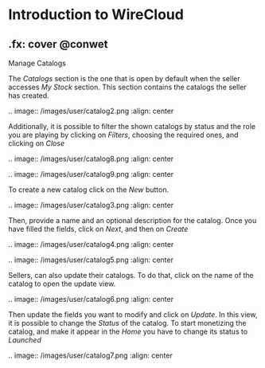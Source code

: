 # Introduction to WireCloud
.fx: cover
@conwet
---

Manage Catalogs


The *Catalogs* section is the one that is open by default when the seller accesses *My Stock* section. This section contains the catalogs the seller has created.

.. image:: /images/user/catalog2.png
   :align: center

Additionally, it is possible to filter the shown catalogs by status and the role
you are playing by clicking on *Filters*, choosing the required ones, and clicking on *Close*

.. image:: /images/user/catalog8.png
   :align: center

.. image:: /images/user/catalog9.png
   :align: center

To create a new catalog click on the *New* button.

.. image:: /images/user/catalog3.png
   :align: center

Then, provide a name and an optional description for the catalog. Once you have filled the fields, click on *Next*, and then on *Create*

.. image:: /images/user/catalog4.png
   :align: center

.. image:: /images/user/catalog5.png
   :align: center

Sellers, can also update their catalogs. To do that, click on the name of the catalog to open the update view.

.. image:: /images/user/catalog6.png
   :align: center

Then update the fields you want to modify and click on *Update*. In this view, it is possible to change the *Status* of the catalog. To start monetizing the catalog, and make it appear in the *Home* you have to change its status to *Launched*

.. image:: /images/user/catalog7.png
   :align: center



